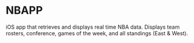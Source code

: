 # NBAPP

iOS app that retrieves and displays real time NBA data. Displays team rosters, conference, games of the week, and all standings (East & West).
